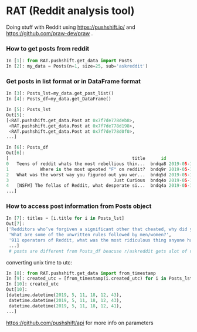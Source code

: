 # RAT (Reddit analysis tool)
Doing stuff with Reddit using https://pushshift.io/ and https://github.com/praw-dev/praw .

### How to get posts from reddit
```Python
In [1]: from RAT.pushshift.get_data import Posts
In [2]: my_data = Posts(n=1, size=25, sub='askreddit')     
```

### Get posts in list format or in DataFrame format
```Python
In [3]: Posts_lst=my_data.get_post_list()    
In [4]: Posts_df=my_data.get_DataFrame() 

In [5]: Posts_lst 
Out[5]: 
[<RAT.pushshift.get_data.Post at 0x7f7de778deb8>,
 <RAT.pushshift.get_data.Post at 0x7f7de778d198>,
 <RAT.pushshift.get_data.Post at 0x7f7de778d0f0>,
...]

In [6]: Posts_df   
Out[6]: 
[                                               title      id                time
0   Teens of reddit whats the most rebellious thin...  bndqa8 2019-05-11 18:10:20
1            Where is the most upvoted "F" on reddit?  bndq9r 2019-05-11 18:10:18
2   What was the worst way you figured out you wer...  bndq5d 2019-05-11 18:10:03
3                                        Just Curious  bndq4o 2019-05-11 18:10:01
4   [NSFW] The fellas of Reddit, what desperate si...  bndq4a 2019-05-11 18:09:59
...]
```

### How to access post information from Posts object
```Python
In [7]: titles = [i.title for i in Posts_lst]  
Out[7]: 
['Redditors who’ve forgiven a significant other that cheated, why did you forgive them?',
 'What are some of the unwritten rules followed by men/women?',
 '911 operators of Reddit, what was the most ridiculous thing anyone has called you for?',
 ...]
 # posts are different from Posts_df beacuse r/askreddit gets alot of new conetent and we only looked at 25 new ones
```
converting unix time to utc:
```Python
In [8]: from RAT.pushshift.get_data import from_timestamp 
In [9]: created_utc = [from_timestamp(i.created_utc) for i in Posts_lst] 
In [10]: created_utc                                                                                                                                   
Out[10]: 
[datetime.datetime(2019, 5, 11, 18, 12, 43),
 datetime.datetime(2019, 5, 11, 18, 12, 43),
 datetime.datetime(2019, 5, 11, 18, 12, 41),
...]
```


https://github.com/pushshift/api for more info on parameters

